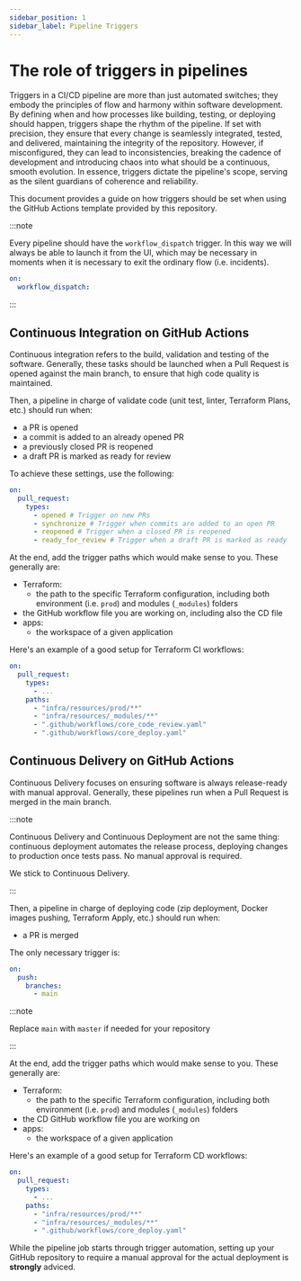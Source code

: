 ```yaml
---
sidebar_position: 1
sidebar_label: Pipeline Triggers
---
```


# The role of triggers in pipelines

Triggers in a CI/CD pipeline are more than just automated switches; they embody
the principles of flow and harmony within software development. By defining when
and how processes like building, testing, or deploying should happen, triggers
shape the rhythm of the pipeline. If set with precision, they ensure that every
change is seamlessly integrated, tested, and delivered, maintaining the
integrity of the repository. However, if misconfigured, they can lead to
inconsistencies, breaking the cadence of development and introducing chaos into
what should be a continuous, smooth evolution. In essence, triggers dictate the
pipeline's scope, serving as the silent guardians of coherence and reliability.

This document provides a guide on how triggers should be set when using the
GitHub Actions template provided by this repository.

:::note

Every pipeline should have the `workflow_dispatch` trigger. In this way we will
always be able to launch it from the UI, which may be necessary in moments when
it is necessary to exit the ordinary flow (i.e. incidents).

```yaml
on:
  workflow_dispatch:
```

:::

## Continuous Integration on GitHub Actions

Continuous integration refers to the build, validation and testing of the
software. Generally, these tasks should be launched when a Pull Request is
opened against the main branch, to ensure that high code quality is maintained.

Then, a pipeline in charge of validate code (unit test, linter, Terraform Plans,
etc.) should run when:

- a PR is opened
- a commit is added to an already opened PR
- a previously closed PR is reopened
- a draft PR is marked as ready for review

To achieve these settings, use the following:

```yaml
on:
  pull_request:
    types:
      - opened # Trigger on new PRs
      - synchronize # Trigger when commits are added to an open PR
      - reopened # Trigger when a closed PR is reopened
      - ready_for_review # Trigger when a draft PR is marked as ready
```

At the end, add the trigger paths which would make sense to you. These generally
are:

- Terraform:
  - the path to the specific Terraform configuration, including both environment
    (i.e. `prod`) and modules (`_modules`) folders
- the GitHub workflow file you are working on, including also the CD file
- apps:
  - the workspace of a given application

Here's an example of a good setup for Terraform CI workflows:

```yaml
on:
  pull_request:
    types:
      - ...
    paths:
      - "infra/resources/prod/**"
      - "infra/resources/_modules/**"
      - ".github/workflows/core_code_review.yaml"
      - ".github/workflows/core_deploy.yaml"
```

## Continuous Delivery on GitHub Actions

Continuous Delivery focuses on ensuring software is always release-ready with
manual approval. Generally, these pipelines run when a Pull Request is merged in
the main branch.

:::note

Continuous Delivery and Continuous Deployment are not the same thing: continuous
deployment automates the release process, deploying changes to production once
tests pass. No manual approval is required.

We stick to Continuous Delivery.

:::

Then, a pipeline in charge of deploying code (zip deployment, Docker images
pushing, Terraform Apply, etc.) should run when:

- a PR is merged

The only necessary trigger is:

```yaml
on:
  push:
    branches:
      - main
```

:::note

Replace `main` with `master` if needed for your repository

:::

At the end, add the trigger paths which would make sense to you. These generally
are:

- Terraform:
  - the path to the specific Terraform configuration, including both environment
    (i.e. `prod`) and modules (`_modules`) folders
- the CD GitHub workflow file you are working on
- apps:
  - the workspace of a given application

Here's an example of a good setup for Terraform CD workflows:

```yaml
on:
  pull_request:
    types:
      - ...
    paths:
      - "infra/resources/prod/**"
      - "infra/resources/_modules/**"
      - ".github/workflows/core_deploy.yaml"
```

While the pipeline job starts through trigger automation, setting up your GitHub
repository to require a manual approval for the actual deployment is
**strongly** adviced.
